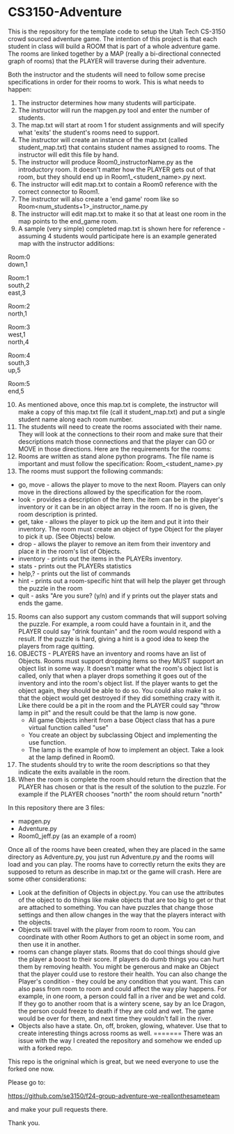 # CS3150-Adventure

This is the repository for the template code to setup the Utah Tech CS-3150 crowd sourced adventure game. The intention of this project is that each student in class will build a ROOM that is part of a whole adventure game. The rooms are linked together by a MAP (really a bi-directional connected graph of rooms) that the PLAYER will traverse during their adventure. 

Both the instructor and the students will need to follow some precise specifications in order for their rooms to work. This is what needs to happen:

1. The instructor determines how many students will participate.
2. The instructor will run the mapgen.py tool and enter the number of students.
3. The map.txt will start at room 1 for student assignments and will specify what 'exits' the student's rooms need to support.
4. The instructor will create an instance of the map.txt (called student_map.txt) that contains student names assigned to rooms. The instructor will edit this file by hand.
5. The instructor will produce Room0_instructorName.py as the introductory room. It doesn't matter how the PLAYER gets out of that room, but they should end up in Room1_<student_name>.py next.
6. The instructor will edit map.txt to contain a Room0 reference with the correct connector to Room1.
7. The instructor will also create a 'end game' room like so Room<num_students+1>_instructor_name.py
8. The instructor will edit map.txt to make it so that at least one room in the map points to the end_game room.
9. A sample (very simple) completed map.txt is shown here for reference - assuming 4 students would participate here is an example generated map with the instructor additions:

Room:0  
down,1  

Room:1  
south,2  
east,3  

Room:2  
north,1  

Room:3  
west,1  
north,4  

Room:4  
south,3  
up,5  

Room:5  
end,5  

 10. As mentioned above, once this map.txt is complete, the instructor will make a copy of this map.txt file (call it student_map.txt) and put a single student name along each room number.
 11. The students will need to create the rooms associated with their name. They will look at the connections to their room and make sure that their descriptions match those connections and that the player can GO or MOVE in those directions. Here are the requirements for the rooms:
 12. Rooms are written as stand alone python programs. The file name is important and must follow the specification: Room<number>_<student_name>.py
 14. The rooms must support the following commands:
     
+ go, move <direction> - allows the player to move to the next Room. Players can only move in the directions allowed by the specification for the room. 
+ look <item> - provides a description of the item. the item can be in the player's inventory or it can be in an object array in the room. If no <item> is given, the room description is printed.
+ get, take <item> - allows the player to pick up the item and put it into their inventory. The room must create an object of type Object for the player to pick it up. (See Objects) below.
+ drop <item> - allows the player to remove an item from their inventory and place it in the room's list of Objects.
+ inventory - prints out the items in the PLAYERs inventory.
+ stats - prints out the PLAYERs statistics
+ help,? - prints out the list of commands
+ hint - prints out a room-specific hint that will help the player get through the puzzle in the room
+ quit - asks "Are you sure? (y/n) and if y prints out the player stats and ends the game.

15. Rooms can also support any custom commands that will support solving the puzzle. For example, a room could have a fountain in it, and the PLAYER could say "drink fountain" and the room would respond with a result. If the puzzle is hard, giving a hint is a good idea to keep the players from rage quitting.
16. OBJECTS - PLAYERS have an inventory and rooms have an list of Objects. Rooms must support dropping items so they MUST support an object list in some way. It doesn't matter what the room's object list is called, only that when a player drops something it goes out of the inventory and into the room's object list. If the player wants to get the object again, they should be able to do so. You could also make it so that the object would get destroyed if they did something crazy with it. Like there could be a pit in the room and the PLAYER could say "throw lamp in pit" and the result could be that the lamp is now gone.
    + All game Objects inherit from a base Object class that has a pure virtual function called "use"
    + You create an object by subclassing Object and implementing the use function.
    + The lamp is the example of how to implement an object. Take a look at the lamp defined in Room0.
17. The students should try to write the room descriptions so that they indicate the exits available in the room.
18.  When the room is complete the room should return the direction that the PLAYER has chosen or that is the result of the solution to the puzzle. For example if the PLAYER chooses "north" the room should return "north"

In this repository there are 3 files:
+ mapgen.py
+ Adventure.py
+ Room0_jeff.py (as an example of a room)

Once all of the rooms have been created, when they are placed in the same directory as Adventure.py, you just run Adventure.py and the rooms will load and you can play. The rooms have to correctly return the exits they are supposed to return as describe in map.txt or the game will crash. Here are some other considerations:

+ Look at the definition of Objects in object.py. You can use the attributes of the object to do things like make objects that are too big to get or that are attached to something. You can have puzzles that change those settings and then allow changes in the way that the players interact with the objects.
+ Objects will travel with the player from room to room. You can coordinate with other Room Authors to get an object in some room, and then use it in another.
+ rooms can change player stats. Rooms that do cool things should give the player a boost to their score. If players do dumb things you can hurt them by removing health. You might be generous and make an Object that the player could use to restore their health. You can also change the Player's condition - they could be any condition that you want. This can also pass from room to room and could affect the way play happens. For example, in one room, a person could fall in a river and be wet and cold. If they go to another room that is a wintery scene, say by an Ice Dragon, the person could freeze to death if they are cold and wet. The game would be over for them, and next time they wouldn't fall in the river.
+ Objects also have a state. On, off, broken, glowing, whatever. Use that to create interesting things across rooms as well.
=======
There was an issue with the way I created the repository and somehow we ended up with a forked repo. 

This repo is the origninal which is great, but we need everyone to use the forked one now. 

Please go to: 

https://github.com/se3150/f24-group-adventure-we-reallonthesameteam

and make your pull requests there.

Thank you.
